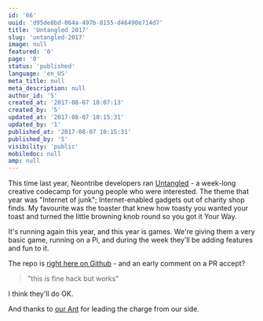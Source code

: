```yaml
---
id: '66'
uuid: 'd95de8bd-064a-497b-8155-d46490e714d7'
title: 'Untangled 2017'
slug: 'untangled-2017'
image: null
featured: '0'
page: '0'
status: 'published'
language: 'en_US'
meta_title: null
meta_description: null
author_id: '5'
created_at: '2017-08-07 10:07:13'
created_by: '5'
updated_at: '2017-08-07 10:15:31'
updated_by: '1'
published_at: '2017-08-07 10:15:31'
published_by: '5'
visibility: 'public'
mobiledoc: null
amp: null
---
```


This time last year, Neontribe developers ran [Untangled](https://www.neontribe.co.uk/untangled-2016/) - a week-long creative codecamp for young people who were interested. The theme that year was "Internet of junk"; Internet-enabled gadgets out of charity shop finds. My favourite was the toaster that knew how toasty you wanted your toast and turned the little browning knob round so you got it Your Way.

It's running again this year, and this year is games. We're giving them a very basic game, running on a Pi, and during the week they'll be adding features and fun to it.

The repo is [right here on Github](https://github.com/neontribe/untangled-2017/) - and an early comment on a PR accept?

> "this is fine hack but works"

I think they'll do OK.

And thanks to [our Ant](https://github.com/Stansbridge) for leading the charge from our side.
